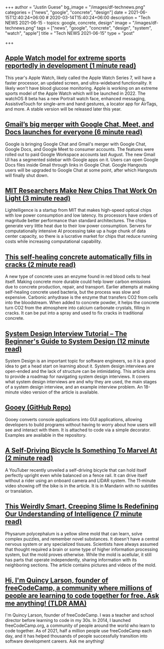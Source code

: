 +++
author = "Justin Guese"
bg_image = "/images/df-technews.png"
categories = ["news", "google", "concrete", "design"]
date = 2021-06-15T12:40:24+06:00 # 2020-03-14T15:40:24+06:00
description = "Tech NEWS 2021-06-15 - topics: google, concrete, design"
image = "/images/df-technews.png"
tags = ["news", "google", "concrete", "design", "system", "watch", "apple"]
title = "Tech NEWS 2021-06-15"
type = "post"

+++

## [Apple Watch model for extreme sports reportedly in development (1 minute read)](https://www.xda-developers.com/apple-watch-extreme-sports-model-rumor/)

This year's Apple Watch, likely called the Apple Watch Series 7, will have a faster processor, an updated screen, and ultra-wideband functionality. It likely won't have blood glucose monitoring. Apple is working on an extreme sports model of the Apple Watch which will be launched in 2022. The watchOS 8 beta has a new Portrait watch face, enhanced messaging, AssistiveTouch for single-arm and hand gestures, a locator app for AirTags, and more. A stable version will be released later this year.

## [Gmail’s big merger with Google Chat, Meet, and Docs launches for everyone (6 minute read)](https://arstechnica.com/gadgets/2021/06/gmails-big-merger-with-google-chat-meet-and-docs-launches-for-everyone/)

Google is bringing Google Chat and Gmail's merger with Google Chat, Google Docs, and Google Meet to consumer accounts. The features were rolled out to paid Google Workspace accounts last August. The new Gmail UI has a segmented sidebar with Google apps on it. Users can open Google Docs files inside Gmail through links in Google Chat. Google Hangouts users will be upgraded to Google Chat at some point, after which Hangouts will finally shut down.

## [MIT Researchers Make New Chips That Work On Light (3 minute read)](https://analyticsindiamag.com/mit-researchers-make-new-chips-that-work-on-light/)

Lightelligence is a startup from MIT that makes high-speed optical chips with low power consumption and low latency. Its processors have orders of magnitude better performance than standard architectures. The chips generate very little heat due to their low power consumption. Servers for computationally intensive AI processing take up a huge chunk of data center capacity, so there is a lucrative market for chips that reduce running costs while increasing computational capability.

## [This self-healing concrete automatically fills in cracks (2 minute read)](https://www.fastcompany.com/90645903/this-self-healing-concrete-automatically-fills-in-cracks)

A new type of concrete uses an enzyme found in red blood cells to heal itself. Making concrete more durable could help lower carbon emissions due to concrete production, repair, and transport. Earlier attempts at making self-healing concrete used bacteria, but the process was slow and expensive. Carbonic anhydrase is the enzyme that transfers CO2 from cells into the bloodstream. When added to concrete powder, it helps the concrete turn CO2 from the atmosphere into calcium carbonate crystals, filling in cracks. It can be put into a spray and used to fix cracks in traditional concrete.

## [System Design Interview Tutorial – The Beginner's Guide to System Design (12 minute read)](https://www.freecodecamp.org/news/system-design-interview-practice-tutorial//1/0100017a0f242418-c6e51fe4-96f8-4ed1-aeec-be8ae4e97934-000000/ZQnyzy_C5vCOxTWBuilDpZde0Uh4ZExsQofA2ytqgWA=197)

System Design is an important topic for software engineers, so it is a good idea to get a head start on learning about it. System design interviews are open-ended and the lack of structure can be intimidating. This article aims to provide a roadmap for navigating system design interviews. It covers what system design interviews are and why they are used, the main stages of a system design interview, and an example interview problem. An 18-minute video version of the article is available.

## [Gooey (GitHub Repo)](https://github.com/chriskiehl/Gooey)

Gooey converts console applications into GUI applications, allowing developers to build programs without having to worry about how users will see and interact with them. It is attached to code via a simple decorator. Examples are available in the repository.

## [A Self-Driving Bicycle Is Something To Marvel At (2 minute read)](https://hackaday.com/2021/06/10/a-self-driving-bicycle-is-something-to-marvel-at/)

A YouTuber recently unveiled a self-driving bicycle that can hold itself perfectly upright even while balanced on a fence rail. It can drive itself without a rider using an onboard camera and LIDAR system. The 11-minute video showing off the bike is in the article. It is in Mandarin with no subtitles or translation.

## [This Weirdly Smart, Creeping Slime Is Redefining Our Understanding of Intelligence (7 minute read)](https://www.sciencealert.com/this-creeping-slime-is-changing-how-we-think-about-intelligence/amp)

Physarum polycephalum is a yellow slime mold that can learn, solve complex puzzles, and remember novel substances. It doesn't have a central nervous system or any specialized tissues. Scientists have always assumed that thought required a brain or some type of higher information processing system, but the mold proves otherwise. While the mold is acellular, it still has parts that operate independently, sharing information with its neighboring sections. The article contains pictures and videos of the mold.

## [Hi, I'm Quincy Larson, founder of freeCodeCamp, a community where millions of people are learning to code together for free. Ask me anything! (TLDR AMA)](https://tldr.tech/token/6c3ef825381ee396191f77cb92dd1969?redirect=https%3A%2F%2Ftldr.tech%2Fama%2Fquincy-larson/1/0100017a0f242418-c6e51fe4-96f8-4ed1-aeec-be8ae4e97934-000000/0nhHb0Upmex7ZKsbURp6WilHXOj92PfKH675NRvHKKA=197)

I'm Quincy Larson, founder of freeCodeCamp. I was a teacher and school director before learning to code in my 30s. In 2014, I launched freeCodeCamp.org, a community of people around the world who learn to code together. As of 2021, half a million people use freeCodeCamp each day, and it has helped thousands of people successfully transition into software development careers. Ask me anything!


